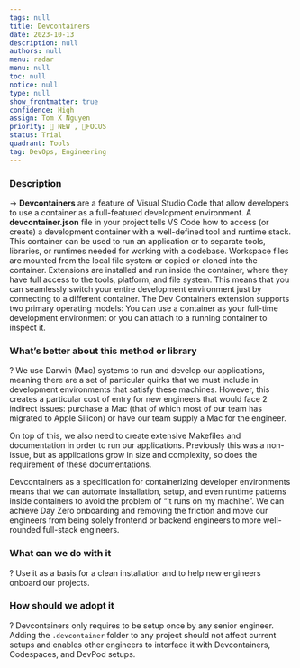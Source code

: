 ```yaml
---
tags: null
title: Devcontainers
date: 2023-10-13
description: null
authors: null
menu: radar
menu: null
toc: null
notice: null
type: null
show_frontmatter: true
confidence: High
assign: Tom X Nguyen
priority: 🌟 NEW , 🎯FOCUS
status: Trial
quadrant: Tools
tag: DevOps, Engineering
---
```


<!-- table_of_contents 4521d678-6c77-4478-9787-1c5f108fd675 -->

### Description

→ **Devcontainers** are a feature of Visual Studio Code that allow developers to use a container as a full-featured development environment. A **devcontainer.json** file in your project tells VS Code how to access (or create) a development container with a well-defined tool and runtime stack. This container can be used to run an application or to separate tools, libraries, or runtimes needed for working with a codebase. Workspace files are mounted from the local file system or copied or cloned into the container. Extensions are installed and run inside the container, where they have full access to the tools, platform, and file system. This means that you can seamlessly switch your entire development environment just by connecting to a different container. The Dev Containers extension supports two primary operating models: You can use a container as your full-time development environment or you can attach to a running container to inspect it.

### What’s better about this method or library

? We use Darwin (Mac) systems to run and develop our applications, meaning there are a set of particular quirks that we must include in development environments that satisfy these machines. However, this creates a particular cost of entry for new engineers that would face 2 indirect issues: purchase a Mac (that of which most of our team has migrated to Apple Silicon) or have our team supply a Mac for the engineer. 

On top of this, we also need to create extensive Makefiles and documentation in order to run our applications. Previously this was a non-issue, but as applications grow in size and complexity, so does the requirement of these documentations.

Devcontainers as a specification for containerizing developer environments means that we can automate installation, setup, and even runtime patterns inside containers to avoid the problem of “it runs on my machine”. We can achieve Day Zero onboarding and removing the friction and move our engineers from being solely frontend or backend engineers to more well-rounded full-stack engineers.

### What can we do with it

? Use it as a basis for a clean installation and to help new engineers onboard our projects.

### How should we adopt it

? Devcontainers only requires to be setup once by any senior engineer. Adding the `.devcontainer` folder to any project should not affect current setups and enables other engineers to interface it with Devcontainers, Codespaces, and DevPod setups.

<!-- child_database b2fbfe57-f42d-4e69-82e5-a13d9d207398 -->
